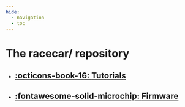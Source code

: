 ```yaml
---
hide:
  - navigation
  - toc
---
```


# The racecar/ repository

<div class="grid cards" markdown>

- ## [:octicons-book-16: __Tutorials__](tutorials/index.md)

- ## [:fontawesome-solid-microchip: __Firmware__](firmware/index.md)

</div>
